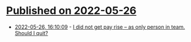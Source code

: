 # [Published on 2022-05-26](index.md)

* [2022-05-26, 16:10:09](https://news.ycombinator.com/item?id=31520090) - [I did not get pay rise – as only person in team. Should I quit?](https://news.ycombinator.com/item?id=31520090)
